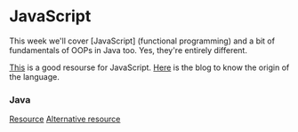 # JavaScript
This week we'll cover [JavaScript] (functional programming) and a bit of fundamentals of OOPs in Java too.
Yes, they're entirely different.

[This]( https://javascript.info/) is a good resourse for JavaScript.
[Here](https://medium.com/swlh/evolution-of-javascript-revolution-of-web-development-5df234a617e6) is the blog to know the origin of the language.

### Java
[Resource](https://www.w3schools.com/java/default.asp)
[Alternative resource](https://www.tutorialspoint.com/java/index.htm)


